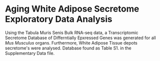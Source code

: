 # Aging White Adipose Secretome Exploratory Data Analysis
Using the Tabula Muris Senis Bulk RNA-seq data, a Transcriptomic Secretome Database of Differntially Epxressed Genes was generated for all *Mus Musculus* organs. Furthermore, White Adipose Tissue depots secretome's were analysed. Database found as Table S1. in the Supplementary Data file.
